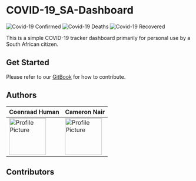 # COVID-19_SA-Dashboard

![Covid-19 Confirmed](https://covid19-badges.herokuapp.com/confirmed/latest)
![Covid-19 Deaths](https://covid19-badges.herokuapp.com/deaths/latest)
![Covid-19 Recovered](https://covid19-badges.herokuapp.com/recovered/latest)

This is a simple COVID-19 tracker dashboard primarily for personal use by a South African citizen.

## Get Started

Please refer to our [GitBook](https://gitbook.sacovid.co.za) for how to contribute.

## Authors

| Coenraad Human                                                                                                           | Cameron Nair                                                                  |
|--------------------------------------------------------------------------------------------------------------------------|-------------------------------------------------------------------------------|
| <img src="https://avatars1.githubusercontent.com/u/20205514?s=460&u=b393e1cb87714dd753f281fc7f0c2d700db2db83&v=4" alt="Profile Picture" width="100"/> | <img src="https://avatars3.githubusercontent.com/u/62882067?s=460&v=4" alt="Profile Picture" width="100"/> |

## Contributors


